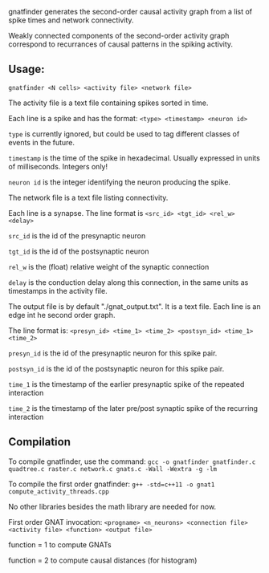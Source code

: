 gnatfinder generates the second-order causal activity graph from a list of spike times and network connectivity.

Weakly connected components of the second-order activity graph correspond to recurrances of causal patterns in the spiking activity.

## Usage:
`gnatfinder <N cells> <activity file> <network file>`

The activity file is a text file containing spikes sorted in time.

Each line is a spike and has the format:
`<type> <timestamp> <neuron id>`

`type` is currently ignored, but could be used to tag different classes of events in the future.

`timestamp` is the time of the spike in hexadecimal.  Usually expressed in units of milliseconds. Integers only!

`neuron id` is the integer identifying the neuron producing the spike.

The network file is a text file listing connectivity.

Each line is a synapse.  The line format is 
`<src_id> <tgt_id> <rel_w> <delay>`

`src_id` is the id of the presynaptic neuron

`tgt_id` is the id of the postsynaptic neuron

`rel_w` is the (float) relative weight of the synaptic connection

`delay` is the conduction delay along this connection, in the same units as timestamps in the activity file.

The output file is by default "./gnat_output.txt".  It is a text file. Each line is an edge int he second order graph.  

The line format is:
`<presyn_id> <time_1> <time_2> <postsyn_id> <time_1> <time_2>`

`presyn_id` is the id of the presynaptic neuron for this spike pair.

`postsyn_id` is the id of the postsynaptic neuron for this spike pair.

`time_1` is the timestamp of the earlier presynaptic spike of the repeated interaction

`time_2` is the timestamp of the later pre/post synaptic spike of the recurring interaction


## Compilation
To compile gnatfinder, use the command:
`gcc -o gnatfinder gnatfinder.c quadtree.c raster.c network.c gnats.c -Wall -Wextra -g -lm`

To compile the first order gnatfinder:
`g++ -std=c++11 -o gnat1 compute_activity_threads.cpp`

No other libraries besides the math library are needed for now. 

First order GNAT invocation:
`<progname> <n_neurons> <connection file> <activity file> <function> <output file>`

function = 1 to compute GNATs

function = 2 to compute causal distances (for histogram)

